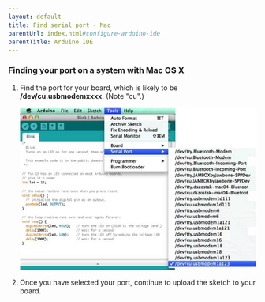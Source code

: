 ```yaml
---
layout: default
title: Find serial port - Mac
parentUrl: index.html#configure-arduino-ide
parentTitle: Arduino IDE
---
```


### Finding your port on a system with Mac OS X

1. Find the port for your board, which is likely to be **/dev/cu.usbmodemxxxx**. (Note "cu".)

    ![Arduino IDE COM Port Selection - Mac](images/comport-ide-mac-blink.png)

2. Once you have selected your port, continue to upload the sketch to your board.

